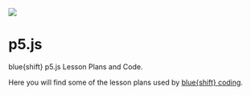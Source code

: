 <a href="http://blueshiftcoding.com" target="_blank"><img src="http://blueshiftcoding.com/wp-content/themes/blueshift/images/logo-animation175p.gif"></a>

# p5.js
blue{shift} p5.js Lesson Plans and Code.

Here you will find some of the lesson plans used by <a href="http://www.blueshiftcoding.com" target="_blank">blue{shift} coding</a>.
